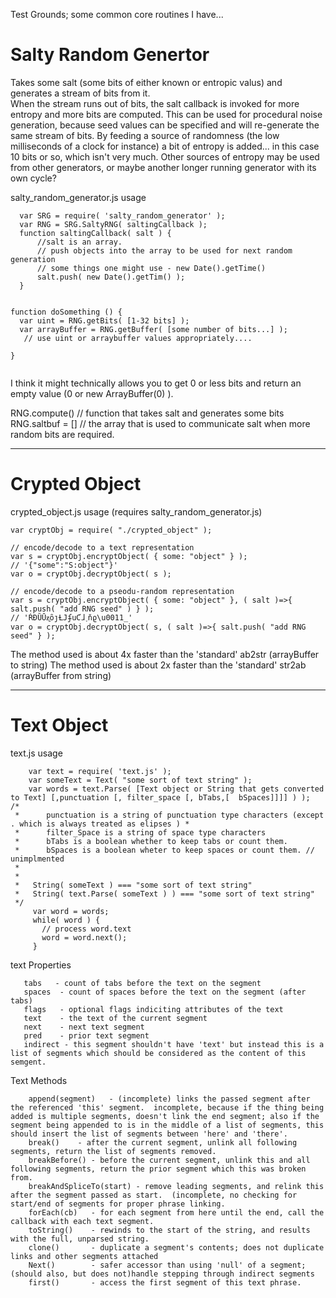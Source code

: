 Test Grounds; some common core routines I have...

# Salty Random Genertor

   Takes some salt (some bits of either known or entropic valus) and generates a stream of bits from it.  
When the stream runs out of bits, the salt callback is invoked for more entropy and more bits are computed.
This can be used for procedural noise generation, because seed values can be specified and will re-generate the same stream of bits.
By feeding a source of randomness (the low milliseconds of a clock for instance) a bit of entropy is added... in this case 10 bits or so, which isn't very much.  Other sources of entropy may be used from other generators, or maybe another longer running generator with its own cycle?

salty_random_generator.js usage

```
  var SRG = require( 'salty_random_generator' );
  var RNG = SRG.SaltyRNG( saltingCallback );
  function saltingCallback( salt ) {
      //salt is an array.
      // push objects into the array to be used for next random generation
      // some things one might use - new Date().getTime()
      salt.push( new Date().getTim() );
  }


function doSomething () {
  var uint = RNG.getBits( [1-32 bits] );
  var arrayBuffer = RNG.getBuffer( [some number of bits...] );
   // use uint or arraybuffer values appropriately.... 
  
}
  
```

I think it might technically allows you to get 0 or less bits and return an empty value (0 or new ArrayBuffer(0) ).

RNG.compute() // function that takes salt and generates some bits
RNG.saltbuf = [] // the array that is used to communicate salt when more random bits are required.


----

# Crypted Object

crypted_object.js usage
   (requires salty_random_generator.js)
   
```
var cryptObj = require( "./crypted_object" );

// encode/decode to a text representation
var s = cryptObj.encryptObject( { some: "object" } );
// '{"some":"S:object"}'
var o = cryptObj.decryptObject( s );

// encode/decode to a pseodu-random representation
var s = cryptObj.encryptObject( { some: "object" }, ( salt )=>{ salt.push( "add RNG seed" ) } );
// 'ŔĐȔŪƶ͍ȏȷȽͿʄuƇɺ˯ňϱ\u0011_'
var o = cryptObj.decryptObject( s, ( salt )=>{ salt.push( "add RNG seed" } );

```

The method used is about 4x faster than the 'standard' ab2str (arrayBuffer to string)
The method used is about 2x faster than the 'standard' str2ab (arrayBuffer from string)



---

# Text Object

   text.js usage
   
```
    var text = require( 'text.js' );
    var someText = Text( "some sort of text string" );
    var words = text.Parse( [Text object or String that gets converted to Text] [,punctuation [, filter_space [, bTabs,[  bSpaces]]]] ) );
/*   
 *      punctuation is a string of punctuation type characters (except . which is always treated as elipses ) *
 *      filter_Space is a string of space type characters
 *      bTabs is a boolean whether to keep tabs or count them.
 *      bSpaces is a boolean wheter to keep spaces or count them. // unimplmented
 *
 *
 *   String( someText ) === "some sort of text string"
 *   String( text.Parse( someText ) ) === "some sort of text string"
 */
     var word = words;
     while( word ) {
       // process word.text
       word = word.next();
     }
 ```
 
 text Properties
 ```
    tabs   - count of tabs before the text on the segment
    spaces  - count of spaces before the text on the segment (after tabs)
    flags   - optional flags indiciting attributes of the text
    text    - the text of the current segment
    next    - next text segment
    pred    - prior text segment
    indirect - this segment shouldn't have 'text' but instead this is a list of segments which should be considered as the content of this semgent.
```
Text Methods
```
    append(segment)   - (incomplete) links the passed segment after the referenced 'this' segment.  incomplete, because if the thing being added is multiple segments, doesn't link the end segment; also if the segment being appended to is in the middle of a list of segments, this should insert the list of segments between 'here' and 'there'.
    break()    - after the current segment, unlink all following segments, return the list of segments removed.
    breakBefore() - before the current segment, unlink this and all following segments, return the prior segment which this was broken from.
    breakAndSpliceTo(start) - remove leading segments, and relink this after the segment passed as start.  (incomplete, no checking for start/end of segments for proper phrase linking.
    forEach(cb)   - for each segment from here until the end, call the callback with each text segment.
    toString()    - rewinds to the start of the string, and results with the full, unparsed string.
    clone()       - duplicate a segment's contents; does not duplicate links and other segments attached
    Next()        - safer accessor than using 'null' of a segment; (should also, but does not)handle stepping through indirect segments
    first()       - access the first segment of this text phrase.
```
